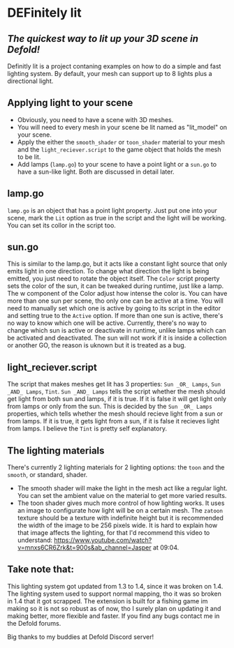 # DEFinitely lit
## _The quickest way to lit up your 3D scene in Defold!_

Definitly lit is a project contaning examples on how to do a simple and fast lighting system. By default, your mesh can support up to 8 lights plus a directional light.

## Applying light to your scene

- Obviously, you need to have a scene with 3D meshes.
- You will need to every mesh in your scene be lit named as "lit_model" on your scene.
- Apply the either the `smooth_shader` or `toon_shader` material to your mesh and the `light_reciever.script` to the game object that holds the mesh to be lit.
- Add lamps (`lamp.go`) to your scene to have a point light or a `sun.go` to have a sun-like light. Both are discussed in detail later.


## lamp.go
`lamp.go` is an object that has a point light property. Just put one into your scene, mark the `Lit` option as true in the script and the light will be working. You can set its collor in the script too.

## sun.go
This is similar to the lamp.go, but it acts like a constant light source that only emits light in one direction. To change what direction the light is being emitted, you just need to rotate the object itself. The `Color` script property sets the color of the sun, it can be tweaked during runtime, just like a lamp. The w component of the Color adjust how intense the color is. You can have more than one sun per scene, tho only one can be active at a time. You will need to manually set which one is active by going to its script in the editor and setting true to the `Active` option. If more than one sun is active, there's no way to know which one will be active. Currently, there's no way to change which sun is active or deactivate in runtime, unlike lamps which can be activated and deactivated.
The sun will not work if it is inside a collection or another GO, the reason is uknown but it is treated as a bug.

## light_reciever.script
The script that makes meshes get lit has 3 properties: `Sun _OR_ Lamps`, `Sun _AND_ Lamps`, `Tint`. `Sun _AND_ Lamps` tells the script whether the mesh should get light from both sun and lamps, if it is true. If it is false it will get light only from lamps or only from the sun. This is decided by the `Sun _OR_ Lamps` properties, which tells whether the mesh should recieve light from a sun or from lamps. If it is true, it gets light from a sun, if it is false it recieves light from lamps. I believe the `Tint` is pretty self explanatory.

## The lighting materials
There's currently 2 lighting materials for 2 lighting options: the `toon` and the `smooth`, or standard, shader.
- The smooth shader will make the light in the mesh act like a regular light. You can set the ambient value on the material to get more varied results.
- The toon shader gives much more control of how lighting works. It uses an image to configurate how light will be on a certain mesh. The `zatoon` texture should be a texture with indefinite height but it is recommended the width of the image to be 256 pixels wide. It is hard to explain how that image affects the lighting, for that I'd recommend this video to understand: https://www.youtube.com/watch?v=mnxs6CR6Zrk&t=900s&ab_channel=Jasper at 09:04.

## Take note that:
This lighting system got updated from 1.3 to 1.4, since it was broken on 1.4. The lighting system used to support normal mapping, tho it was so broken in 1.4 that it got scrapped. The extension is built for a fishing game im making so it is not so robust as of now, tho I surely plan on updating it and making better, more flexible and faster. If you find any bugs contact me in the Defold forums.


Big thanks to my buddies at Defold Discord server!
